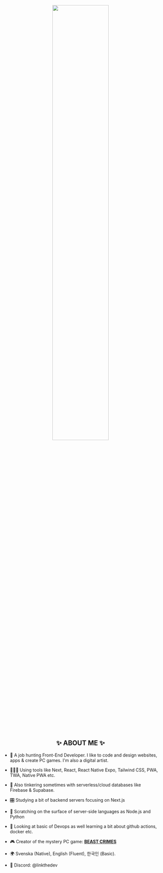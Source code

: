 <div align="center">
  
  <img src="https://i.imgur.com/gLUwr3g.gif" width="60%" />
  </div>
  
  <h2 align="center">✨ ABOUT ME ✨</h2>

- 🐧 A job hunting Front-End Developer. I like to code and design websites, apps & create PC games. I'm also a digital artist.
  
- 👨🏻‍💻 Using tools like Next, React, React Native Expo, Tailwind CSS, PWA, TWA, Native PWA etc.

- 💾 Also tinkering sometimes with serverless/cloud databases like Firebase & Supabase.

- 🎛️ Studying a bit of backend servers focusing on Next.js
  
- 💽 Scratching on the surface of server-side languages as Node.js and Python
  
- 🛜 Looking at basic of Devops as well learning a bit about github actions, docker etc.
  
- 🎮 Creator of the mystery PC game: [**BEAST CRIMES**](https://www.beastcrimes.com/)
  
- 🌍 Svenska (Native), English (Fluent), 한국인 (Basic).

- 📧 Discord: @linkthedev
